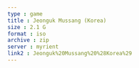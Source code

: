 ```yaml
---
type : game
title : Jeonguk Mussang (Korea)
size : 2.1 G
format : iso
archive : zip
server : myrient
link2 : Jeonguk%20Mussang%20%28Korea%29
---
```

